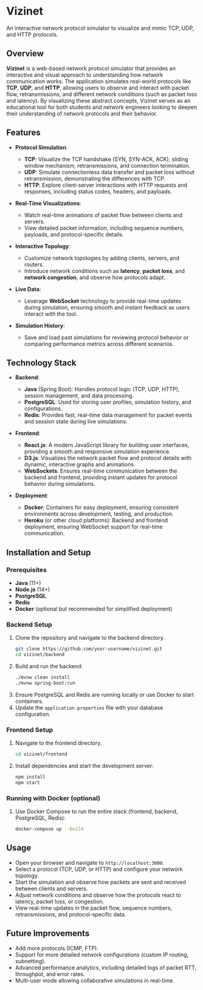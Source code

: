 # **Vizinet**
An interactive network protocol simulator to visualize and mimic TCP, UDP, and HTTP protocols.

## **Overview**
**Vizinet** is a web-based network protocol simulator that provides an interactive and visual approach to understanding how network communication works. The application simulates real-world protocols like **TCP**, **UDP**, and **HTTP**, allowing users to observe and interact with packet flow, retransmissions, and different network conditions (such as packet loss and latency). By visualizing these abstract concepts, Vizinet serves as an educational tool for both students and network engineers looking to deepen their understanding of network protocols and their behavior.

## **Features**
- **Protocol Simulation**:
  - **TCP**: Visualize the TCP handshake (SYN, SYN-ACK, ACK), sliding window mechanism, retransmissions, and connection termination.
  - **UDP**: Simulate connectionless data transfer and packet loss without retransmission, demonstrating the differences with TCP.
  - **HTTP**: Explore client-server interactions with HTTP requests and responses, including status codes, headers, and payloads.
  
- **Real-Time Visualizations**:
  - Watch real-time animations of packet flow between clients and servers.
  - View detailed packet information, including sequence numbers, payloads, and protocol-specific details.
  
- **Interactive Topology**:
  - Customize network topologies by adding clients, servers, and routers.
  - Introduce network conditions such as **latency**, **packet loss**, and **network congestion**, and observe how protocols adapt.

- **Live Data**:
  - Leverage **WebSocket** technology to provide real-time updates during simulation, ensuring smooth and instant feedback as users interact with the tool.

- **Simulation History**:
  - Save and load past simulations for reviewing protocol behavior or comparing performance metrics across different scenarios.

## **Technology Stack**
- **Backend**:
  - **Java** (Spring Boot): Handles protocol logic (TCP, UDP, HTTP), session management, and data processing.
  - **PostgreSQL**: Used for storing user profiles, simulation history, and configurations.
  - **Redis**: Provides fast, real-time data management for packet events and session state during live simulations.

- **Frontend**:
  - **React.js**: A modern JavaScript library for building user interfaces, providing a smooth and responsive simulation experience.
  - **D3.js**: Visualizes the network packet flow and protocol details with dynamic, interactive graphs and animations.
  - **WebSockets**: Ensures real-time communication between the backend and frontend, providing instant updates for protocol behavior during simulations.

- **Deployment**:
  - **Docker**: Containers for easy deployment, ensuring consistent environments across development, testing, and production.
  - **Heroku** (or other cloud platforms): Backend and frontend deployment, ensuring WebSocket support for real-time communication.

## **Installation and Setup**
### **Prerequisites**
- **Java** (11+)
- **Node.js** (14+)
- **PostgreSQL**
- **Redis**
- **Docker** (optional but recommended for simplified deployment)

### **Backend Setup**
1. Clone the repository and navigate to the backend directory.
    ```bash
    git clone https://github.com/your-username/vizinet.git
    cd vizinet/backend
    ```
2. Build and run the backend:
    ```bash
    ./mvnw clean install
    ./mvnw spring-boot:run
    ```
3. Ensure PostgreSQL and Redis are running locally or use Docker to start containers.
4. Update the `application.properties` file with your database configuration.

### **Frontend Setup**
1. Navigate to the frontend directory.
    ```bash
    cd vizinet/frontend
    ```
2. Install dependencies and start the development server:
    ```bash
    npm install
    npm start
    ```
### **Running with Docker (optional)**
1. Use Docker Compose to run the entire stack (frontend, backend, PostgreSQL, Redis):
    ```bash
    docker-compose up --build
    ```

## **Usage**
- Open your browser and navigate to `http://localhost:3000`.
- Select a protocol (TCP, UDP, or HTTP) and configure your network topology.
- Start the simulation and observe how packets are sent and received between clients and servers.
- Adjust network conditions and observe how the protocols react to latency, packet loss, or congestion.
- View real-time updates in the packet flow, sequence numbers, retransmissions, and protocol-specific data.

## **Future Improvements**
- Add more protocols (ICMP, FTP).
- Support for more detailed network configurations (custom IP routing, subnetting).
- Advanced performance analytics, including detailed logs of packet RTT, throughput, and error rates.
- Multi-user mode allowing collaborative simulations in real-time.
